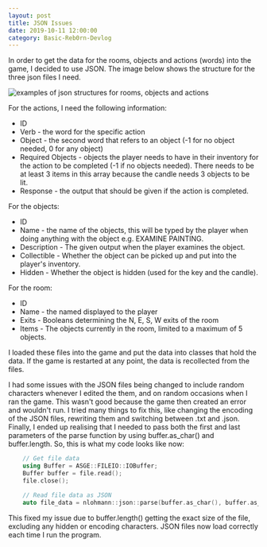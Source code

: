 ```yaml
---
layout: post
title: JSON Issues
date: 2019-10-11 12:00:00
category: Basic-Reb0rn-Devlog
---
```


In order to get the data for the rooms, objects and actions (words) into the game, I decided to use JSON. The image below shows the structure for the three json files I need. 

<img src="{{ site.baseurl }}/assets/Blog/BasicRebornDevlog/json_examples.jpg" alt="examples of json structures for rooms, objects and actions"/>

For the actions, I need the following information:
* ID
* Verb - the word for the specific action
* Object - the second word that refers to an object (-1 for no object needed, 0 for any object)
* Required Objects - objects the player needs to have in their inventory for the action to be completed (-1 if no objects needed). There needs to be at least 3 items in this array because the candle needs 3 objects to be lit.
* Response - the output that should be given if the action is completed.

For the objects:
* ID
* Name - the name of the objects, this will be typed by the player when doing anything with the object e.g. EXAMINE PAINTING.
* Description - The given output when the player examines the object.
* Collectible - Whether the object can be picked up and put into the player's inventory.
* Hidden - Whether the object is hidden (used for the key and the candle).

For the room:
* ID
* Name - the named displayed to the player
* Exits - Booleans determining the N, E, S, W exits of the room
* Items - The objects currently in the room, limited to a maximum of 5 objects.

I loaded these files into the game and put the data into classes that hold the data. If the game is restarted at any point, the data is recollected from the files.

I had some issues with the JSON files being changed to include random characters whenever I edited the them, and on random occasions when I ran the game. This wasn't good because the game then created an error and wouldn't run. I tried many things to fix this, like changing the encoding of the JSON files, rewriting them and switching between .txt and .json. 
Finally, I ended up realising that I needed to pass both the first and last parameters of the parse function by using buffer.as_char() and buffer.length. So, this is what my code looks like now:

```cpp
    // Get file data
    using Buffer = ASGE::FILEIO::IOBuffer;
    Buffer buffer = file.read();
    file.close();

    // Read file data as JSON
    auto file_data = nlohmann::json::parse(buffer.as_char(), buffer.as_char() + buffer.length);
```

This fixed my issue due to buffer.length() getting the exact size of the file, excluding any hidden or encoding characters.
JSON files now load correctly each time I run the program.